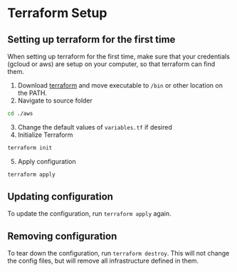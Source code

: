 # Terraform Setup

## Setting up terraform for the first time

When setting up terraform for the first time, make sure that your credentials (gcloud or aws) are setup on your computer, so that terraform can find them.

1. Download [terraform](https://www.terraform.io/downloads.html) and move executable to `/bin` or other location on the PATH.
2. Navigate to source folder
```bash
cd ./aws
```
3. Change the default values of `variables.tf` if desired
4. Initialize Terraform
```bash
terraform init
```
5. Apply configuration
```bash
terraform apply
```

## Updating configuration

To update the configuration, run `terraform apply` again.

## Removing configuration

To tear down the configuration, run `terraform destroy`. This will not change the config files, but will remove all infrastructure defined in them.
